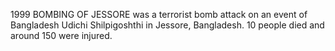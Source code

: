1999 BOMBING OF JESSORE was a terrorist bomb attack on an event of Bangladesh Udichi Shilpigoshthi in Jessore, Bangladesh. 10 people died and around 150 were injured.
